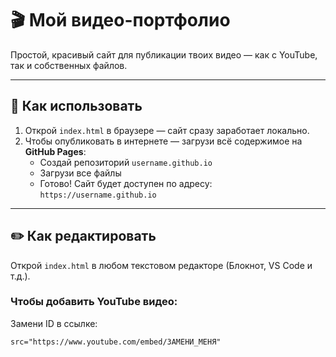 # 🎬 Мой видео-портфолио

Простой, красивый сайт для публикации твоих видео — как с YouTube, так и собственных файлов.

---

## 🚀 Как использовать

1. Открой `index.html` в браузере — сайт сразу заработает локально.
2. Чтобы опубликовать в интернете — загрузи всё содержимое на **GitHub Pages**:
   - Создай репозиторий `username.github.io`
   - Загрузи все файлы
   - Готово! Сайт будет доступен по адресу: `https://username.github.io`

---

## ✏️ Как редактировать

Открой `index.html` в любом текстовом редакторе (Блокнот, VS Code и т.д.).

### Чтобы добавить YouTube видео:
Замени ID в ссылке:
```html
src="https://www.youtube.com/embed/ЗАМЕНИ_МЕНЯ"
